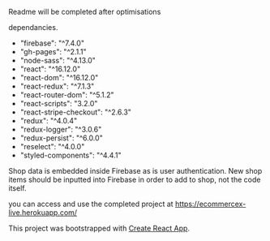 Readme will be completed after optimisations 

dependancies.

<ul>
  <li>"firebase": "^7.4.0"</li>
  <li>"gh-pages": "^2.1.1"</li>
  <li>"node-sass": "^4.13.0"</li>
  <li>"react": "^16.12.0"</li>
  <li>"react-dom": "^16.12.0"</li>
  <li>"react-redux": "^7.1.3"</li>
  <li>"react-router-dom": "^5.1.2"</li>
  <li>"react-scripts": "3.2.0"</li>
  <li>"react-stripe-checkout": "^2.6.3"</li>
  <li>"redux": "^4.0.4"</li>
  <li>"redux-logger": "^3.0.6"</li>
  <li>"redux-persist": "^6.0.0"</li>
  <li>"reselect": "^4.0.0"</li>
  <li>"styled-components": "^4.4.1"</li>
 </ul>
 
 Shop data is embedded inside Firebase as is user authentication. New shop items should be inputted into Firebase in order to add to shop, not the code itself.

you can access and use the completed project at https://ecommercex-live.herokuapp.com/


This project was bootstrapped with [Create React App](https://github.com/facebook/create-react-app).

